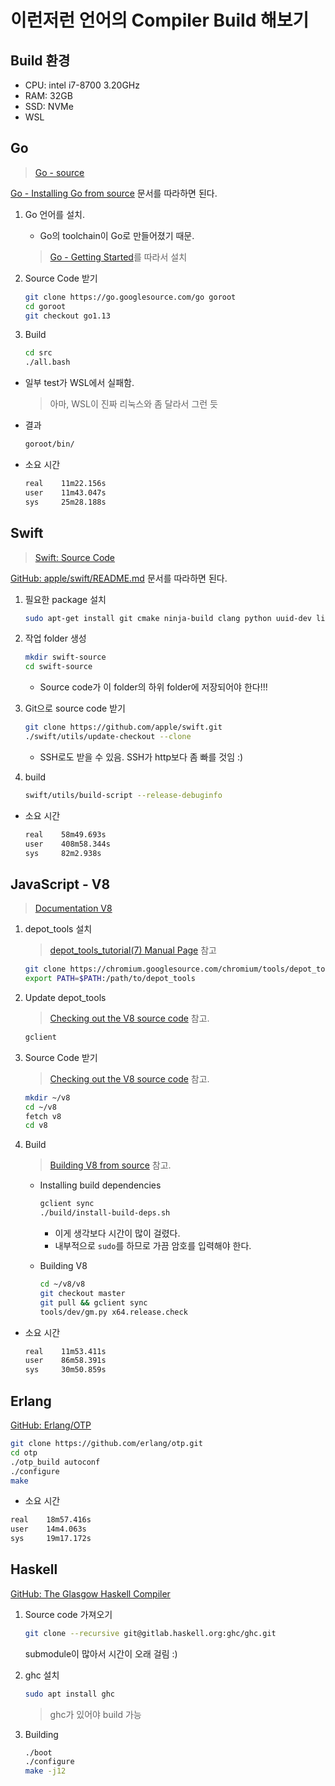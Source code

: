 # 이런저런 언어의 Compiler Build 해보기

## Build 환경

* CPU: intel i7-8700 3.20GHz
* RAM: 32GB
* SSD: NVMe
* WSL

## Go

> [Go - source](https://go.googlesource.com/go)

[Go - Installing Go from source](https://golang.org/doc/install/source) 문서를 따라하면 된다.

1. Go 언어를 설치.

    * Go의 toolchain이 Go로 만들어졌기 때문.

    > [Go - Getting Started](https://golang.org/doc/install)를 따라서 설치

1. Source Code 받기

    ``` bash
    git clone https://go.googlesource.com/go goroot
    cd goroot
    git checkout go1.13
    ```

1. Build

    ``` bash
    cd src
    ./all.bash
    ```

* 일부 test가 WSL에서 실패함.
  > 아마, WSL이 진짜 리눅스와 좀 달라서 그런 듯

* 결과

  ``` bash
  goroot/bin/
  ```

* 소요 시간

  ``` bash
  real    11m22.156s
  user    11m43.047s
  sys     25m28.188s
  ```

## Swift

> [Swift: Source Code](https://swift.org/source-code/)

[GitHub: apple/swift/README.md](https://github.com/apple/swift) 문서를 따라하면 된다.

1. 필요한 package 설치

    ``` bash
    sudo apt-get install git cmake ninja-build clang python uuid-dev libicu-dev icu-devtools libedit-dev libxml2-dev libsqlite3-dev swig libpython-dev libncurses5-dev pkg-config libcurl4-openssl-dev systemtap-sdt-dev tzdata rsync
    ```

1. 작업 folder 생성

    ``` bash
    mkdir swift-source
    cd swift-source
    ```

    * Source code가 이 folder의 하위 folder에 저장되어야 한다!!!

1. Git으로 source code 받기

    ``` bash
    git clone https://github.com/apple/swift.git
    ./swift/utils/update-checkout --clone
    ```

    * SSH로도 받을 수 있음. SSH가 http보다 좀 빠를 것임 :)

1. build

    ``` bash
    swift/utils/build-script --release-debuginfo
    ```

* 소요 시간

    ``` bash
    real    58m49.693s
    user    408m58.344s
    sys     82m2.938s
    ```

## JavaScript - V8

> [Documentation V8](https://v8.dev/docs)

1. depot_tools 설치

    > [depot_tools_tutorial(7) Manual Page](https://commondatastorage.googleapis.com/chrome-infra-docs/flat/depot_tools/docs/html/depot_tools_tutorial.html#_setting_up) 참고

    ``` bash
    git clone https://chromium.googlesource.com/chromium/tools/depot_tools.git
    export PATH=$PATH:/path/to/depot_tools
    ```

1. Update depot_tools

    > [Checking out the V8 source code](https://v8.dev/docs/source-code) 참고.

    ``` bash
    gclient 
    ```

1. Source Code 받기

    > [Checking out the V8 source code](https://v8.dev/docs/source-code) 참고.

    ``` bash
    mkdir ~/v8
    cd ~/v8
    fetch v8
    cd v8
    ```

1. Build

    > [Building V8 from source](https://v8.dev/docs/build) 참고.

    * Installing build dependencies

        ``` bash
        gclient sync
        ./build/install-build-deps.sh
        ```

        + 이게 생각보다 시간이 많이 걸렸다.
        + 내부적으로 `sudo`를 하므로 가끔 암호를 입력해야 한다.

    * Building V8

        ``` bash
        cd ~/v8/v8
        git checkout master
        git pull && gclient sync
        tools/dev/gm.py x64.release.check
        ```

* 소요 시간

    ``` bash
    real    11m53.411s
    user    86m58.391s
    sys     30m50.859s
    ```

## Erlang

[GitHub: Erlang/OTP](https://github.com/erlang/otp)

``` bash
git clone https://github.com/erlang/otp.git
cd otp
./otp_build autoconf
./configure
make
```

* 소요 시간

``` bash
real    18m57.416s
user    14m4.063s
sys     19m17.172s
```

## Haskell

[GitHub: The Glasgow Haskell Compiler](https://github.com/ghc/ghc)

1. Source code 가져오기

    ``` bash
    git clone --recursive git@gitlab.haskell.org:ghc/ghc.git
    ```

    submodule이 많아서 시간이 오래 걸림 :)

1. ghc 설치

    ``` bash
    sudo apt install ghc
    ```

    > ghc가 있어야 build 가능

1. Building

    ``` bash
    ./boot
    ./configure
    make -j12
    ```
